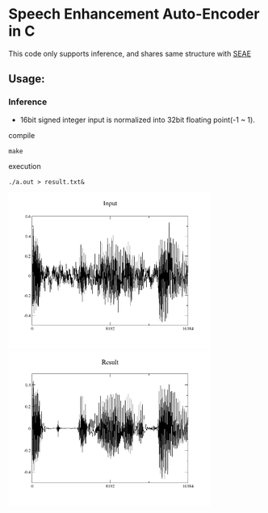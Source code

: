 # Speech Enhancement Auto-Encoder in C
This code only supports inference, and shares same structure with [SEAE](https://github.com/MaruchanPark/SEAE)
## Usage:
### Inference

* 16bit signed integer input is normalized into 32bit floating point(-1 ~ 1).

compile
```
make
```

execution
```
./a.out > result.txt&
```


<img src="assets/INPUT.png" width="400"> <img src="assets/RESULT.png" width="400">
